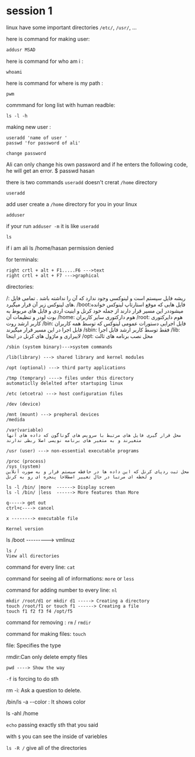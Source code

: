 # session 1

linux have some important directories
`/etc/`, `/usr/`, ...

here is command for making user:

```bash
addusr MSAD
```

here is command for who am i :

```
whoami
```

here is command for where is my path :

```
pwm
```

commmand for long list with human readble:

```
ls -l -h
```

making new user :

```
useradd 'name of user '
passwd 'for password of ali'
```

```
change password
```
Ali can only change his own password and if he enters the following code, he will get an error.
$ passwd hasan


there is two commands 
`useradd` doesn't crerat `/home` directory
```
useradd
```
add user create a `/home` directory for you in your linux
```
adduser
```

if your run `adduser -m` it is like `useradd`

```
ls
```

if i am ali 
ls /home/hasan
permission denied


for terminals:

```
right crtl + alt + F1.....F6 --->text
right crtl + alt + F7 --->graphical
```

directories:

/: ریشه فایل سیستم است و لینوکسی وجود ندارد که آن را نداشته باشد . تمامی فایل های لینوکس زیر آن قرار میگیرد.
/boot:فایل هایی که موقع استارتاپ لینوکس خوانده میشوددر این مسیر قرار دارند از جمله خود کرنل و اینیت اردی و فایل های مربوط به بوت لودر و تنظیمات آن
/home: هوم دارکتوری سایر کاربران
/root: هوم دایرکتوری کاربر ارشد روت
/bin: فایل اجرایی دستورات عمومی لینوکس که توسط همه کاربران قابل اجرا در این مسیر قرار میگیرند
/sbin: فقط توسط کاربر ارشد قابل اجرا
/lib: لایبراری و ماژول های کرنل در اینجا
/opt: محل نصب برنامه های ثالث


```
/sbin (system binary)--->system commands
```

```
/lib(library) ---> shared library and kernel modules
```

```
/opt (optional) ---> third party applications
```

```
/tmp (temprary) ----> files under this directory
automaticlly delelted after startuping linux
```

```
/etc (etcetra) ---> host configuration files
```

```
/dev (device)
```

```
/mnt (mount) ---> prepheral devices
/medida
```

```
/var(variable)
محل قرار گیری فایل های مرتبط با سرویس های گوناگون که داده های آنها متغیرند و به متغیر های برنامه نویسی اصلا ربطی ندارند
```

```
/usr (user) ---> non-essential executable programs
```

```
/proc (process)
/sys (system)
محل ثبت ردپای کرنل که این داده ها در حافظه سیستم قرار و به صورت آنلاین و لحظه ای مرتبا در حال تغییر اصطلاحا پنجره ای رو به کرنل
````

```
ls -l /bin/ |more  ------> Display screen      
ls -l /bin/ |less  ------> More features than More
```
```
q-----> get out
ctrl+c----> cancel
```

```
x --------> executable file
```

```
Kernel version
```
ls /boot ---------> vmlinuz


```
ls /
View all directories

```

command for every line:
`cat`

command for seeing all of informations: `more` or `less`

command for adding number to every line: `nl`

```
mkdir /root/d1 or mkdir d1 -----> Creating a directory
touch /root/f1 or touch f1 ------> Creating a file
touch f1 f2 f3 f4 /opt/f5
```

command for removing : `rm` / `rmdir`

command for making files: `touch`


file: Specifies the type

rmdir:Can only delete empty files
```
pwd ----> Show the way
```
`-f` is forcing to do sth

rm -i: Ask a question to delete.

/bin/ls -a --color : It shows color

ls -ahl /home

`echo` passing exactly sth that you said

with `$` you can see the inside of variebles

`ls -R /` give all of the directories
